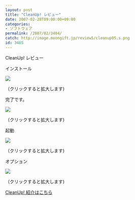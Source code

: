 ```yaml
---
layout: post
title: "CleanUp! レビュー"
date: 2007-02-28T09:00:00+09:00
categories:
- ソフトウェア
permalink: /2007/02/3484/
catch: http://image.moongift.jp/review5/cleanup05.s.png
id: 3465
---
```

CleanUp! レビュー  
<!--more-->

インストール

  

[![](http://image.moongift.jp/review5/cleanup01.s.png)](http://image.moongift.jp/review5/cleanup01.png)  
  
（クリックすると拡大します)

  

完了です。

  

[![](http://image.moongift.jp/review5/cleanup02.s.png)](http://image.moongift.jp/review5/cleanup02.png)  
  
（クリックすると拡大します)

  

起動

  

[![](http://image.moongift.jp/review5/cleanup05.s.png)](http://image.moongift.jp/review5/cleanup05.png)  
  
（クリックすると拡大します)

  

オプション

  

[![](http://image.moongift.jp/review5/cleanup06.s.png)](http://image.moongift.jp/review5/cleanup06.png)  
  
（クリックすると拡大します)

  

[CleanUp! 紹介はこちら](http://fw.moongift.jp/intro/i-3483.html)

